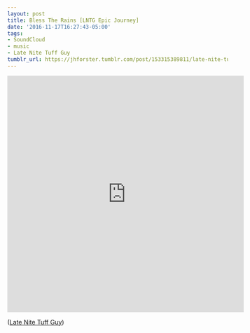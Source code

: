 ```yaml
---
layout: post
title: Bless The Rains [LNTG Epic Journey]
date: '2016-11-17T16:27:43-05:00'
tags:
- SoundCloud
- music
- Late Nite Tuff Guy
tumblr_url: https://jhforster.tumblr.com/post/153315389811/late-nite-tuff-guy
---
```

<iframe src="https://w.soundcloud.com/player/?url=https%3A%2F%2Fapi.soundcloud.com%2Ftracks%2F55336116&amp;visual=true&amp;liking=false&amp;sharing=false&amp;auto_play=false&amp;show_comments=false&amp;continuous_play=false&amp;origin=tumblr" frameborder="0" allowtransparency="true" class="soundcloud_audio_player" width="540" height="540"></iframe>  

([Late Nite Tuff Guy](https://soundcloud.com/late-nite-tuff-guy/bless-the-rains-lntg-epic?utm_source=soundcloud&utm_campaign=share&utm_medium=tumblr))

